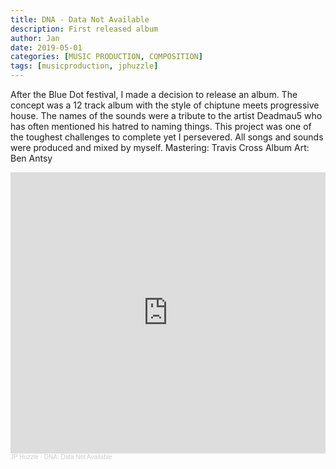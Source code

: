```yaml
---
title: DNA - Data Not Available
description: First released album
author: Jan
date: 2019-05-01
categories: [MUSIC PRODUCTION, COMPOSITION]
tags: [musicproduction, jphuzzle]
---
```


After the Blue Dot festival, I made a decision to release an album. The concept was a 12 track album with the style of chiptune meets progressive house. The names of the sounds were a tribute to the artist Deadmau5 who has often mentioned his hatred to naming things.
This project was one of the toughest challenges to complete yet I persevered. All songs and sounds were produced and mixed by myself.
Mastering: Travis Cross
Album Art: Ben Antsy

<iframe width="100%" height="450" scrolling="no" frameborder="no" allow="autoplay" src="https://w.soundcloud.com/player/?url=https%3A//api.soundcloud.com/playlists/788831367&color=%23ff5500&auto_play=false&hide_related=false&show_comments=true&show_user=true&show_reposts=false&show_teaser=true"></iframe><div style="font-size: 10px; color: #cccccc;line-break: anywhere;word-break: normal;overflow: hidden;white-space: nowrap;text-overflow: ellipsis; font-family: Interstate,Lucida Grande,Lucida Sans Unicode,Lucida Sans,Garuda,Verdana,Tahoma,sans-serif;font-weight: 100;"><a href="https://soundcloud.com/jphuzzle-1" title="JP Huzzle" target="_blank" style="color: #cccccc; text-decoration: none;">JP Huzzle</a> · <a href="https://soundcloud.com/jphuzzle-1/sets/dna-data-not-available-1" title="DNA: Data Not Available" target="_blank" style="color: #cccccc; text-decoration: none;">DNA: Data Not Available</a></div>
